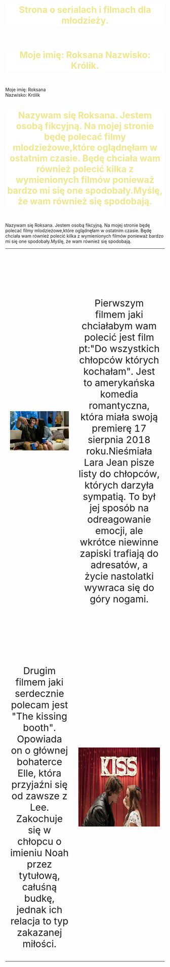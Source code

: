 <HTML>
<HEAD>
<meta charset = "UTF-8">
<meta name = "description" content = "Strona zawiera informacje na temat filmów, które ostatnio oglądałam.>

<TITLE>Strona o filmach dla mlodzieży.</TITLE>

</HEAD>

<BODY style="font-size: 60px;">

<H1 style="text-align: center; color: khaki; background-color: white; ">Strona o serialach i filmach dla młodzieży.</H1><BR>

<TR style="font-size: 70px;">
<H1 style="text-align: center; color: khaki; background-color: white; ">Moje imię: Roksana Nazwisko: Królik.</H1><BR>

Moje imię: Roksana<BR>
Nazwisko: Królik<BR>
 </TR>



 <TR style="font-size: 30px;" >


<TD>
  <H1 style="text-align: center; color: khaki; background-color: white; ">Nazywam się Roksana.
Jestem osobą fikcyjną.
Na mojej stronie będę polecać filmy mlodzieżowe,które oglądnęłam w ostatnim czasie. Będę chciała wam również polecić kilka z      wymienionych filmów ponieważ bardzo mi się one spodobały.Myślę, że wam również się spodobają.</H1><BR>


<P>Nazywam się Roksana.
Jestem osobą fikcyjną.
Na mojej stronie będę polecać filmy mlodzieżowe,które oglądnęłam w ostatnim czasie. Będę chciała wam również polecić kilka z      wymienionych filmów ponieważ bardzo mi się one spodobały.Myślę, że wam również się spodobają.</P>

</TD>

</TR>

<TABLE>
     <TR style="font-size: 30px;">

<TD>
 
  <IMG SRC= 45809601_942289135965733_5688116822667165696_n.jpg  >
 
 </TD>


<TD>
  <CENTER>
    <H1 style="text-align: center; color: khaki; background-color: white; "></H1><BR>

  
  <P>Pierwszym filmem jaki chciałabym wam polecić jest film pt:"Do wszystkich chłopców których kochałam". Jest to amerykańska komedia romantyczna, która miała swoją premierę 17 sierpnia 2018 roku.Nieśmiała Lara Jean pisze listy do chłopców, których darzyła sympatią. To był jej sposób na odreagowanie emocji, ale wkrótce niewinne zapiski trafiają do adresatów, a życie nastolatki wywraca się do góry nogami.</P>   
      </center>
</TD>

 
 </TR>


<TR style ="font-size: 30px;">
  
  
 <TD> 
  <center>
  <H1 style="text-align: center; color: khaki; background-color: white; "></H1><BR>

  <P>Drugim filmem jaki serdecznie polecam jest "The kissing booth". Opowiada on o głównej bohaterce Elle, która przyjaźni się od zawsze z Lee. Zakochuje się w chłopcu o imieniu Noah przez tytułową, całuśną budkę, jednak ich relacja to typ zakazanej miłości. </P>
  
  </center>
  
</TD>



<TD>
  
  
  <IMG SRC= 45734196_2578309362187195_331659496310964224_n.jpg HEIGHT="250" WEIGHT="200" >
  
 
</TD>


  
  
</TABLE>


                                                                                                      
</HTML>





